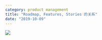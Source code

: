 ```yaml
---
category: product management
title: "Roadmap, Features, Stories 的关系"
date: "2019-10-09"
---
```


![](https://goooooouwa.fun:8143/static/images/egbscwlu0aasz5y.jpeg)
